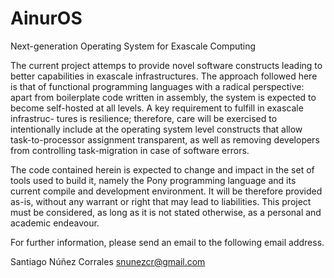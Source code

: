AinurOS
=======

Next-generation Operating System for Exascale Computing


The current project attemps to provide novel software constructs leading to
better capabilities in exascale infrastructures. The approach followed here
is that of functional programming languages with a radical perspective: apart
from boilerplate code written in assembly, the system is expected to become
self-hosted at all levels. A key requirement to fulfill in exascale infrastruc-
tures is resilience; therefore, care will be exercised to intentionally include
at the operating system level constructs that allow task-to-processor assignment
transparent, as well as removing developers from controlling task-migration in
case of software errors.

The code contained herein is expected to change and impact in the set of tools
used to build it, namely the Pony programming language and its current compile
and development environment. It will be therefore provided as-is, without any
warrant or right that may lead to liabilities. This project must be considered,
as long as it is not stated otherwise, as a personal and academic endeavour.

For further information, please send an email to the following email address.

Santiago Núñez Corrales
snunezcr@gmail.com
